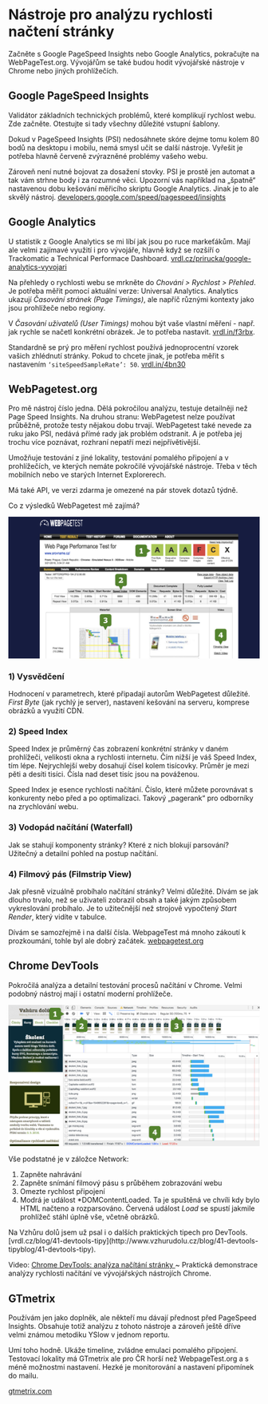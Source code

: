 # Nástroje pro analýzu rychlosti načtení stránky

Začněte s Google PageSpeed Insights nebo Google Analytics, pokračujte na WebPageTest.org. Vývojářům se také budou hodit vývojářské nástroje v Chrome nebo jiných prohlížečích. 


## Google PageSpeed Insights

Validátor základních technických problémů, které komplikují rychlost webu. Zde začněte. Otestujte si tady všechny důležité vstupní šablony. 

Dokud v PageSpeed Insights (PSI) nedosáhnete skóre dejme tomu kolem 80 bodů na desktopu i mobilu, nemá smysl učit se další nástroje. Vyřešit je potřeba hlavně červeně zvýrazněné problémy vašeho webu.

Zároveň není nutné bojovat za dosažení stovky. PSI je prostě jen automat a tak vám strhne body i za rozumné věci. Upozorní vás například na „špatně“ nastavenou dobu kešování měřicího skriptu Google Analytics. Jinak je to ale skvělý nástroj. [developers.google.com/speed/pagespeed/insights](https://developers.google.com/speed/pagespeed/insights/?hl=cs)


## Google Analytics

U statistik z Google Analytics se mi líbí jak jsou po ruce markeťákům. Mají ale velmi zajímavé využití i pro vývojáře, hlavně když se rozšíří o Trackomatic a Technical Performace Dashboard. [vrdl.cz/prirucka/google-analytics-vyvojari](http://www.vzhurudolu.cz/prirucka/google-analytics-vyvojari)

Na přehledy o rychlosti webu se mrkněte do *Chování > Rychlost > Přehled*. Je potřeba měřit pomocí aktuální verze: Universal Analytics. Analytics ukazují *Časování stránek (Page Timings)*, ale napříč různými kontexty jako jsou prohlížeče nebo regiony. 

V *Časování uživatelů (User Timings)* mohou být vaše vlastní měření - např. jak rychle se načetl konkrétní obrázek. Je to potřeba nastavit. [vrdl.in/f3rbx](https://developers.google.com/analytics/devguides/collection/analyticsjs/user-timings).

Standardně se prý pro měření rychlost používá jednoprocentní vzorek vašich zhlédnutí stránky. Pokud to chcete jinak, je potřeba měřit s nastavením `‘siteSpeedSampleRate’: 50`. [vrdl.in/4bn30](http://www.ericmobley.net/measuring-performance-google-analytics/)


## WebPagetest.org

Pro mě nástroj číslo jedna. Dělá pokročilou analýzu, testuje detailněji než Page Speed Insights. Na druhou stranu: WebPagetest nelze používat průběžně, protože testy nějakou dobu trvají. WebPagetest také nevede za ruku jako PSI, nedává přímé rady jak problém odstranit. A je potřeba jej trochu více poznávat, rozhraní nepatří mezi nejpřívětivější.

Umožňuje testování z jiné lokality, testování pomalého připojení a v prohlížečích, ve kterých nemáte pokročilé vývojářské nástroje. Třeba v těch mobilních nebo ve starých Internet Explorerech.

Má také API, ve verzi zdarma je omezené na pár stovek dotazů týdně. 

Co z výsledků WebPagetest mě zajímá?

![WebPagetest.org stránka s výsledkem testu](dist/images/original/webpagetest-schema.jpg)

### 1) Vysvědčení

Hodnocení v parametrech, které připadají autorům WebPagetest důležité. *First Byte* (jak rychlý je server), nastavení kešování na serveru, komprese obrázků a využití CDN.

### 2) Speed Index

Speed Index je průměrný čas zobrazení konkrétní stránky v daném prohlížeči, velikosti okna a rychlosti internetu. Čím nižší je váš Speed Index, tím lépe. Nejrychlejší weby dosahují čísel kolem tisícovky. Průměr je mezi pěti a desíti tisíci. Čísla nad deset tisíc jsou na pováženou.

Speed Index je esence rychlosti načítání. Číslo, které můžete porovnávat s konkurenty nebo před a po optimalizaci. Takový „pagerank“ pro odborníky na zrychlování webu. 

### 3) Vodopád načítání (Waterfall)

Jak se stahují komponenty stránky? Které z nich blokují parsování? Užitečný a detailní pohled na postup načítání. 

### 4) Filmový pás (Filmstrip View)

Jak přesně vizuálně probíhalo načítání stránky? Velmi důležité. Dívám se jak dlouho trvalo, než se uživateli zobrazil obsah a také jakým způsobem vykreslování probíhalo. Je to užitečnější než strojově vypočtený *Start Render*, který vidíte v tabulce.

Dívám se samozřejmě i na další čísla. WebpageTest má mnoho zákoutí k prozkoumání, tohle byl ale dobrý začátek. [webpagetest.org](http://www.webpagetest.org/)

## Chrome DevTools

Pokročilá analýza a detailní testování procesů načítání v Chrome. Velmi podobný nástroj mají i ostatní moderní prohlížeče.

![Chrome DevTools a analýza rychlosti](dist/images/original/devtools-rychlost-schema.jpg)

Vše podstatné je v záložce Network:

1. Zapněte nahrávání
2. Zapněte snímání filmový pásu s průběhem zobrazování webu
3. Omezte rychlost připojení
4. Modrá je událost *DOMContentLoaded. Ta je spuštěná ve chvíli kdy bylo HTML načteno a rozparsováno. Červená událost *Load* se spustí jakmile prohlížeč stáhl úplně vše, včetně obrázků. 

<div class="web-only" markdown="1">
Na Vzhůru dolů jsem už psal i o dalších praktických tipech pro DevTools. [vrdl.cz/blog/41-devtools-tipy](http://www.vzhurudolu.cz/blog/41-devtools-tipyblog/41-devtools-tipy).
</div>

<p class="video">
Video: <a href="https://www.youtube.com/watch?v=ewwHYkXmPpQ">Chrome DevTools: analýza načítání stránky </a> ~ Praktická demonstrace analýzy rychlosti načítání ve vývojářských nástrojích Chrome.
</p>

## GTmetrix

Používám jen jako doplněk, ale někteří mu dávají přednost před PageSpeed Insights. Obsahuje totiž analýzu z tohoto nástroje a zároveň ještě dříve velmi známou metodiku YSlow v jednom reportu.

Umí toho hodně. Ukáže timeline, zvládne emulaci pomalého připojení. Testovací lokality má GTmetrix ale pro ČR horší než WebpageTest.org a s méně možnostmi nastavení. Hezké je monitorování a nastavení připomínek do mailu.

[gtmetrix.com](https://gtmetrix.com/)


